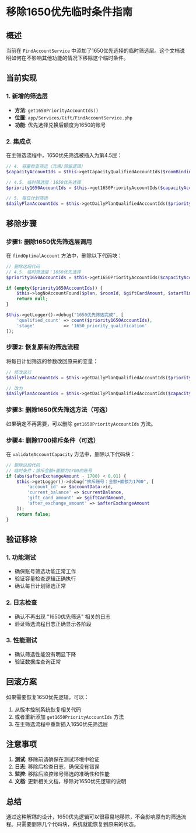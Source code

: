 # 移除1650优先临时条件指南

## 概述

当前在 `FindAccountService` 中添加了1650优先选择的临时筛选层。这个文档说明如何在不影响其他功能的情况下移除这个临时条件。

## 当前实现

### 1. 新增的筛选层
- **方法**: `get1650PriorityAccountIds()`
- **位置**: `app/Services/Gift/FindAccountService.php`
- **功能**: 优先选择兑换后额度为1650的账号

### 2. 集成点
在主筛选流程中，1650优先筛选被插入为第4.5层：
```php
// 4. 容量检查筛选（充满/预留逻辑）
$capacityAccountIds = $this->getCapacityQualifiedAccountIds($roomBindingAccountIds, $plan, $giftCardAmount);

// 4.5. 临时筛选层：1650优先选择
$priority1650AccountIds = $this->get1650PriorityAccountIds($capacityAccountIds, $giftCardAmount);

// 5. 每日计划筛选
$dailyPlanAccountIds = $this->getDailyPlanQualifiedAccountIds($priority1650AccountIds, $plan, $giftCardAmount, $currentDay);
```

## 移除步骤

### 步骤1: 删除1650优先筛选层调用
在 `findOptimalAccount` 方法中，删除以下代码块：

```php
// 删除这段代码
// 4.5. 临时筛选层：1650优先选择
$priority1650AccountIds = $this->get1650PriorityAccountIds($capacityAccountIds, $giftCardAmount);

if (empty($priority1650AccountIds)) {
    $this->logNoAccountFound($plan, $roomId, $giftCardAmount, $startTime, '1650_priority_qualification');
    return null;
}

$this->getLogger()->debug("1650优先筛选完成", [
    'qualified_count' => count($priority1650AccountIds),
    'stage'           => '1650_priority_qualification'
]);
```

### 步骤2: 恢复原有的筛选流程
将每日计划筛选的参数改回原来的变量：

```php
// 修改这行
$dailyPlanAccountIds = $this->getDailyPlanQualifiedAccountIds($priority1650AccountIds, $plan, $giftCardAmount, $currentDay);

// 改为
$dailyPlanAccountIds = $this->getDailyPlanQualifiedAccountIds($capacityAccountIds, $plan, $giftCardAmount, $currentDay);
```

### 步骤3: 删除1650优先筛选方法（可选）
如果确定不再需要，可以删除 `get1650PriorityAccountIds` 方法。

### 步骤4: 删除1700排斥条件（可选）
在 `validateAccountCapacity` 方法中，删除以下代码块：

```php
// 删除这段代码
// 临时条件：排斥金额+面额为1700的账号
if (abs($afterExchangeAmount - 1700) < 0.01) {
    $this->getLogger()->debug("排斥账号：金额+面额为1700", [
        'account_id' => $accountData->id,
        'current_balance' => $currentBalance,
        'gift_card_amount' => $giftCardAmount,
        'after_exchange_amount' => $afterExchangeAmount
    ]);
    return false;
}
```

## 验证移除

### 1. 功能测试
- 确保账号筛选功能正常工作
- 验证容量检查逻辑正确执行
- 确认每日计划筛选正常

### 2. 日志检查
- 确认不再出现 "1650优先筛选" 相关的日志
- 验证筛选流程日志正确显示各阶段

### 3. 性能测试
- 确认筛选性能没有明显下降
- 验证数据库查询正常

## 回滚方案

如果需要恢复1650优先逻辑，可以：

1. 从版本控制系统恢复相关代码
2. 或者重新添加 `get1650PriorityAccountIds` 方法
3. 在主筛选流程中重新插入1650优先筛选层

## 注意事项

1. **测试**: 移除前请确保在测试环境中验证
2. **日志**: 移除后检查日志，确保没有错误
3. **监控**: 移除后监控账号筛选的准确性和性能
4. **文档**: 更新相关文档，移除对1650优先逻辑的说明

## 总结

通过这种解耦的设计，1650优先逻辑可以很容易地移除，不会影响原有的筛选流程。只需要删除几个代码块，系统就能恢复到原来的状态。 